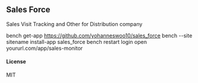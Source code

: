 ## Sales Force

Sales Visit Tracking and Other for Distribution company

bench get-app https://github.com/yohanneswoo10/sales_force
bench --site sitename install-app sales_force
bench restart
login
open yoururl.com/app/sales-monitor

#### License

MIT
